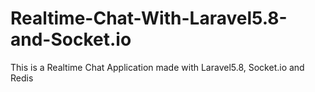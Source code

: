 # Realtime-Chat-With-Laravel5.8-and-Socket.io
This is a Realtime Chat Application made with Laravel5.8, Socket.io and Redis
